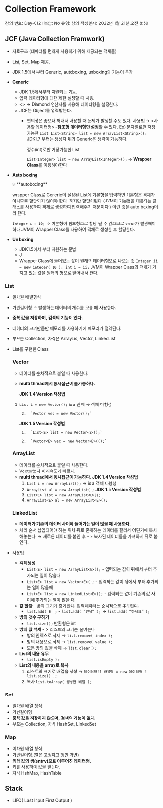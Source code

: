 # Collection Framework

강의 번호: Day-0121
복습: No
유형: 강의
작성일시: 2022년 1월 21일 오전 8:59

## JCF (Java Collection Framwork)

- 자료구조 (데이터를 편하게 사용하기 위해 제공되는 객체들)
- List, Set, Map 제공.
- JDK 1.5에서 부터 Generic, autoboxing, unboxing의 기능이 추가
- **Generic**
  - JDK 1.5에서부터 지원되는 기능.
  - 입력 데이터형에 대한 제한 설정할 때 사용.
  - <> → Diamond 연산자를 사용해 데이터형을 설정한다.
  - JCF는 Object를 입력받는다.
    - 편의성은 좋으나 꺼내서 사용할 때 문제가 발생할 수도 있다.
  사용법 → <사용할 데이터형> -**참조형 데이터형만 설정**할 수 있다.
  Ex) 문자열로만 저장 가능한 `List List<String> list = new ArrayList<String>();`
      JDK1.7 부터는 생성자 뒤의 Generic은 생략이 가능하다.

      정수(int)로만 저장가능한 List

      `List<Integer> list = new ArrayList<Integer>();` → **Wrapper Class**를 이용해야한다
- **Auto boxing**
    <aside>
    💡 **autoboxing**
    
    wrapper Class로 Generic이 설정된 List에 기본형을 입력하면 기본형은 객체가 아니므로 할당되지 않아야 한다. 하지만 할당이된다.(JVM이 기본형을 대응되는 클래스를 사용하여 객체로 생성하여 입력해주기 때문이다.) 이런 것을 auto boxing이라 한다.
    
    `Integer i = 10;` → 기본형이 참조형으로 할당 될 수 없으므로 error가 발생해야 하나  JVM이 Wrapper Class를 사용하여 객체로 생성한 후 할당한다.
    
    </aside>

- **Un boxing**
  - JDK1.5에서 부터 지원하는 문법
  - J
  - Wrapper Class에 들어있는 값이 원래의 데이터형으로 나오는 것
    `Integer ii = new integer( 10 ); int i = ii;`
    JVM이 Wrapper Class의 객체가 가지고 있는 값을 원래의 형으로 얻어내서 한다.

### List

- 일차원 배열형식
- 가변길이형 → 발생하는 데이터의 개수를 모를 때 사용한다.
- **중복 값을 저장하며, 검색의 기능이 있다.**
- 데이터의 크기만큼만 메모리를 사용하기에 메모리가 절약된다.
- 부모는 Collection, 자식은 ArrayLis, Vector, LinkedList

- List를 구현한 Class

  ### Vector

  - 데이터를 순차적으로 붙일 때 사용한다.
  - **multi thread에서 동시접근이 불가능하다.**

    **JDK 1.4 Version 작성법**

  1.  `List i = new Vector();` is a 관계 → 객체 다형성

           2.  `Vector vec = new Vector();`

      **JDK 1.5 Version 작성법**

           1.  `List<E> list = new Vector<E>();`

           2.  `Vector<E> vec = new Vector<E>(();`

  ### ArrayList

  - 데이터를 순차적으로 붙일 때 사용한다.
  - Vector보다 처리속도가 빠르다.
  - **multi thread에서 동시접근이 가능하다.**
    **JDK 1.4 Version 작성법**
    1.  `List i = new ArrayList();` → is a 객체 다형성
    2.  `ArrayList al = new ArrayList();`
    **JDK 1.5 Version 작성법**
    1.  `List<E> list = new ArrayList<E>();`
    2.  `ArrayList<E> al = new ArrayList<E>();`

  ### LinkedList

  - **데이터가 기존의 데이터 사이에 들어가는 일이 많을 때 사용한다.**
  - 처리 순서
    삽입되어야 하는 위치 뒤로 존재하는 데이터를 잘라서 어딘가에 복사 해놓는다. → 새로운 데이터를 붙인 후 - > 복사된 데이터들을 가져와서 뒤로 붙인다.

- 사용법
  - **객체생성**
    - `List<E> list = new ArrayList<E>();` - 입력되는 값이 뒤에서 부터 추가되는 일이 많을때
    - `List<E> list = new Vector<E>();` - 입력되는 값이 뒤에서 부터 추가되는 일이 많을때
    - `List<E> list = new LinkedList<E>();` - 입력되는 값이 기존의 값 사이에 추가되는 일이 많을 때
  - **값 할당** - 방의 크기가 증가한다. 입력데이터는 순차적으로 추가된다.
    - `list.add( E );` - `list.add( “안녕” );` → `list.add( ”하세요” );`
  - **방의 갯수 구하기**
    - `list.size();` 반환형은 int
  - **방의 값 삭제** - > 리스트의 크기는 줄어든다
    - 방의 인덱스로 삭제 → `list.remove( index );`
    - 방의 내용으로 삭제 → `list.remove( value );`
    - 모든 방의 값을 삭제 → `list.clear();`
  - **List의 내용 유무**
    - `list.isEmpty();`
  - **List의 내용을 array로 복사**
    1. 리스트의 크기로 배열을 생성 → `데이터형[] 배열명 = new 데이터형 [ list.size() ];`
    2. 복사 `list.toArray( 생성한 배열 );`

### Set

- 일차원 배열 형식
- 가변길이형
- **중복 값을 저장하지 않으며, 검색의 기능이 없다.**
- 부모는 Collection, 자식 HashSet, LinkedSet

### Map

- 이차원 배열 형식
- 가변길이형.(열은 고정이고 행만 가변)
- **키와 값의 쌍(entry)으로 이루어진 데이터형.**
- 키를 사용하여 값을 얻는다.
- 자식 HshMap, HashTable

## Stack

- LIFO( Last Input First Output )
